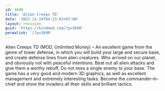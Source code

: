 ```yaml
---
id: 3690
title: 'Alien Creeps TD'
date: '2022-11-24T04:23:03+07:00'
layout: revision
guid: 'https://kindmod.com/?p=3690'
permalink: '/?p=3690'
---
```


Alien Creeps TD (MOD, Unlimited Money) – An excellent game from the genre of tower defense, in which you will build your large and secure base, and create defense lines from alien creatures. Who arrived on our planet, and obviously not with peaceful intentions. Beat out all alien attacks and give them a worthy rebuff, Do not miss a single enemy to your base. The game has a very good and modern 3D graphics, as well as excellent management and extremely interesting tasks. Become the commander-in-chief and show the invaders all their skills and brilliant tactics.
